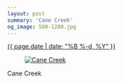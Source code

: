 ```yaml
---
layout: post
summary: 'Cane Creek'
og_image: 580-1280.jpg
---
```


<div class="post">
 <time>
  <a href="/580">
   {{ page.date | date: "%B %-d, %Y" }}
  </a>
 </time>
 <a href="/580">
  <figure data-taken="11/27/2016">
   <img alt="Cane Creek" sizes="(min-width: 700px) 50vw, calc(100vw - 2rem)" src="{{ site.assets_url }}/580-640.jpg" srcset="{{ site.assets_url }}/580-320.jpg 320w, {{ site.assets_url }}/580-640.jpg 640w, {{ site.assets_url }}/580-960.jpg 960w, {{ site.assets_url }}/580-1280.jpg 1280w"/>
  </figure>
 </a>
 <span>
  Cane Creek
 </span>
</div>
